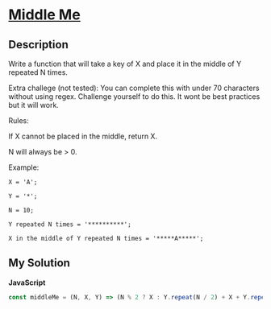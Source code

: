 # [Middle Me](https://www.codewars.com/kata/59cd155d1a68b70f8e000117)

## Description

Write a function that will take a key of X and place it in the middle of Y repeated N times.

Extra challege (not tested): You can complete this with under 70 characters without using regex. Challenge yourself to do this. It wont be best practices but it will work.

Rules:

If X cannot be placed in the middle, return X.

N will always be > 0.

Example:

```
X = 'A';

Y = '*';

N = 10;

Y repeated N times = '**********';

X in the middle of Y repeated N times = '*****A*****';
```

## My Solution

**JavaScript**

```js
const middleMe = (N, X, Y) => (N % 2 ? X : Y.repeat(N / 2) + X + Y.repeat(N / 2));
```

